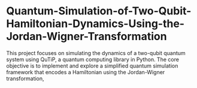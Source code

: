 # Quantum-Simulation-of-Two-Qubit-Hamiltonian-Dynamics-Using-the-Jordan-Wigner-Transformation
This project focuses on simulating the dynamics of a two-qubit quantum system using QuTiP, a quantum computing library in Python. The core objective is to implement and explore a simplified quantum simulation framework that encodes a Hamiltonian using the Jordan-Wigner transformation,
